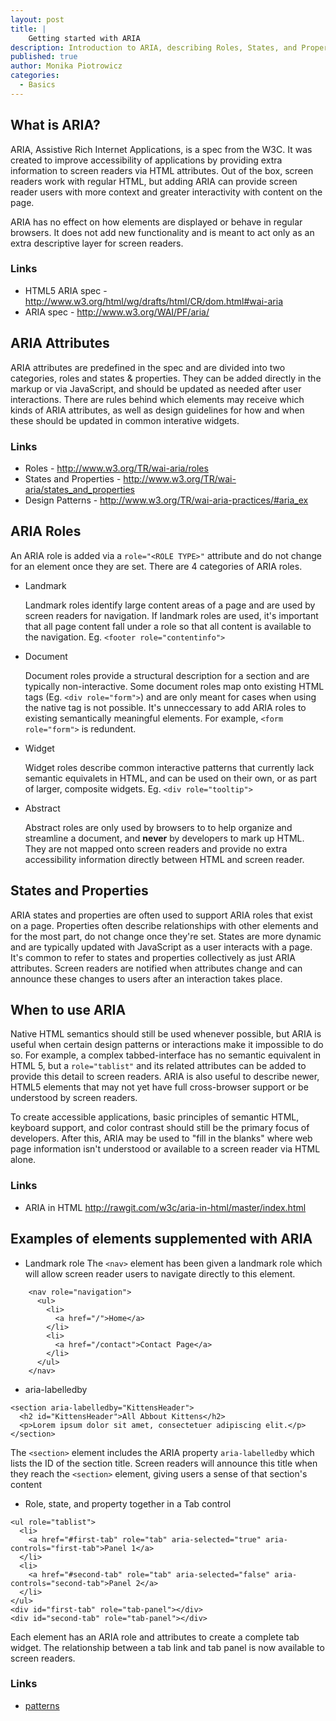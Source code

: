 ```yaml
---
layout: post
title: |
    Getting started with ARIA
description: Introduction to ARIA, describing Roles, States, and Properties and when to use ARIA in HTML
published: true
author: Monika Piotrowicz
categories:
  - Basics
---
```


## What is ARIA?

ARIA, Assistive Rich Internet Applications, is a spec from the W3C. It was created to improve accessibility of applications by providing extra information to screen readers via HTML attributes. Out of the box, screen readers work with regular HTML, but adding ARIA can provide screen reader users with more context and greater interactivity with content on the page.

ARIA has no effect on how elements are displayed or behave in regular browsers. It does not add new functionality and is meant to act only as an extra descriptive layer for screen readers.

### Links
* HTML5 ARIA spec -  <http://www.w3.org/html/wg/drafts/html/CR/dom.html#wai-aria>
* ARIA spec - <http://www.w3.org/WAI/PF/aria/>

## ARIA Attributes
ARIA attributes are predefined in the spec and are divided into two categories, roles and states & properties. They can be added directly in the markup or via JavaScript, and should be updated as needed after user interactions. There are rules behind which elements may receive which kinds of ARIA attributes, as well as design guidelines for how and when these should be updated in common interative widgets.

### Links
* Roles - <http://www.w3.org/TR/wai-aria/roles>
* States and Properties - <http://www.w3.org/TR/wai-aria/states_and_properties>
* Design Patterns - <http://www.w3.org/TR/wai-aria-practices/#aria_ex>

## ARIA Roles

An ARIA role is added via a `role="<ROLE TYPE>"` attribute and do not change for an element once they are set. There are 4 categories of ARIA roles.

* Landmark

  Landmark roles identify large content areas of a page and are used by screen readers for navigation. If landmark roles are used, it's important that all page content fall under a role so that all content is available to the navigation.
  Eg. `<footer role="contentinfo">`

* Document

  Document roles provide a structural description for a section and are typically non-interactive. Some document roles map onto existing HTML tags (Eg. `<div role="form">`) and are only meant for cases when using the native tag is not possible. It's unneccessary to add ARIA roles to existing semantically meaningful elements. For example, `<form role="form">` is redundent.

* Widget

  Widget roles describe common interactive patterns that currently lack semantic equivalets in HTML, and can be used on their own, or as part of larger, composite widgets.
  Eg. `<div role="tooltip">`

* Abstract

  Abstract roles are only used by browsers to to help organize and streamline a document, and **never** by developers to mark up HTML. They are not mapped onto screen readers and provide no extra accessibility information directly between HTML and screen reader.

## States and Properties

ARIA states and properties are often used to support ARIA roles that exist on a page. Properties often describe relationships with other elements and for the most part, do not change once they're set. States are more dynamic and are typically updated with JavaScript as a user interacts with a page. It's common to refer to states and properties collectively as just ARIA attributes. Screen readers are notified when attributes change and can announce these changes to users after an interaction takes place.

## When to use ARIA
Native HTML semantics should still be used whenever possible, but ARIA is useful when certain design patterns or interactions make it impossible to do so. For example, a complex tabbed-interface has no semantic equivalent in HTML 5, but a `role="tablist"` and its related attributes can be added to provide this detail to screen readers. ARIA is also useful to describe newer, HTML5 elements that may not yet have full cross-browser support or be understood by screen readers.

To create accessible applications, basic principles of semantic HTML, keyboard support, and color contrast should still be the primary focus of developers. After this, ARIA may be used to "fill in the blanks" where web page information isn't understood or available to a screen reader via HTML alone.

### Links
* ARIA in HTML <http://rawgit.com/w3c/aria-in-html/master/index.html>

## Examples of elements supplemented with ARIA

* Landmark role
  The `<nav>` element has been given a landmark role which will allow screen reader users to navigate directly to this element.

~~~~~~~~
    <nav role="navigation">
      <ul>
        <li>
          <a href="/">Home</a>
        </li>
        <li>
          <a href="/contact">Contact Page</a>
        </li>
      </ul>
    </nav>
~~~~~~~~

* aria-labelledby

~~~~~~~~
<section aria-labelledby="KittensHeader">
  <h2 id="KittensHeader">All Abbout Kittens</h2>
  <p>Lorem ipsum dolor sit amet, consectetuer adipiscing elit.</p>
</section>
~~~~~~~~

  The `<section>` element includes the ARIA property `aria-labelledby` which lists the ID of the section title. Screen readers will announce this title when they reach the `<section>` element, giving users a sense of that section's content

* Role, state, and property together in a Tab control

~~~~~~~~
<ul role="tablist">
  <li>
    <a href="#first-tab" role="tab" aria-selected="true" aria-controls="first-tab">Panel 1</a>
  </li>
  <li>
    <a href="#second-tab" role="tab" aria-selected="false" aria-controls="second-tab">Panel 2</a>
  </li>
</ul>
<div id="first-tab" role="tab-panel"></div>
<div id="second-tab" role="tab-panel"></div>
~~~~~~~~

  Each element has an ARIA role and attributes to create a complete tab widget. The relationship between a tab link and tab panel is now available to screen readers.

### Links
* [patterns](/patterns)
